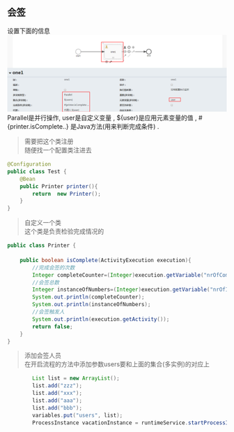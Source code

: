 ## 会签
设置下面的信息
![](../img/1.png)
Parallel是并行操作, user是自定义变量 , ${user}是应用元素变量的值 , #{printer.isComplete..}
是Java方法(用来判断完成条件) .
>需要把这个类注册  
>随便找一个配置类注进去
```Java
@Configuration
public class Test {
    @Bean
    public Printer printer(){
        return  new Printer();
    }
}
```
>自定义一个类  
>这个类是负责检验完成情况的
```Java
public class Printer {

    public boolean isComplete(ActivityExecution execution){
        //完成会签的次数
        Integer completeCounter=(Integer)execution.getVariable("nrOfCompletedInstances");
        //会签总数
        Integer instanceOfNumbers=(Integer)execution.getVariable("nrOfInstances");
        System.out.println(completeCounter);
        System.out.println(instanceOfNumbers);
        //会签触发人
        System.out.println(execution.getActivity());
        return false;
    }
}
```
>添加会签人员   
>在开启流程的方法中添加参数users要和上面的集合(多实例)的对应上
```Java
        List list = new ArrayList();
        list.add("zzz");
        list.add("xxx");
        list.add("aaa");
        list.add("bbb");
        variables.put("users", list);
        ProcessInstance vacationInstance = runtimeService.startProcessInstanceByKey(key, variables);
```